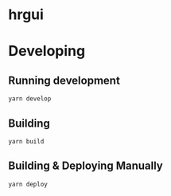 # hrgui

# Developing

## Running development
```
yarn develop
```

## Building
```
yarn build
```

## Building & Deploying Manually
```
yarn deploy
```